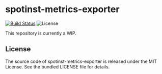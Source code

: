 # spotinst-metrics-exporter

[![Build Status](https://github.com/Bonial-International-GmbH/spotinst-metrics-exporter/actions/workflows/ci.yml/badge.svg)](https://github.com/Bonial-International-GmbH/spotinst-metrics-exporter/actions/workflows/ci.yml)
![License](https://img.shields.io/github/license/Bonial-International-GmbH/spotinst-metrics-exporter)

This repository is currently a WIP.

## License

The source code of spotinst-metrics-exporter is released under the MIT License.
See the bundled LICENSE file for details.
